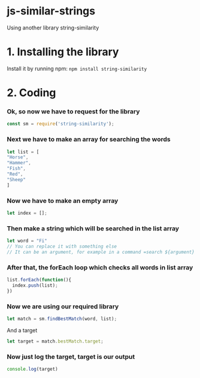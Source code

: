 # js-similar-strings
Using another library string-similarity

# 1. Installing the library
Install it by running npm: `npm install string-similarity`

# 2. Coding
### Ok, so now we have to request for the library
```js
const sm = require('string-similarity');
```
### Next we have to make an array for searching the words
```js
let list = [
"Horse",
"Hammer",
"Fish",
"Red",
"Sheep"
]
```
### Now we have to make an empty array
```js
let index = [];
```
### Then make a string which will be searched in the list array
```js
let word = "Fi"
// You can replace it with something else
// It can be an argument, for example in a command =search ${argument}
```
### After that, the forEach loop which checks all words in list array
```js
list.forEach(function(){
  index.push(list);
})
```
### Now we are using our required library
```js
let match = sm.findBestMatch(word, list);
```
And a target
```js
let target = match.bestMatch.target;
```
### Now just log the target, target is our output
```js
console.log(target)
```
